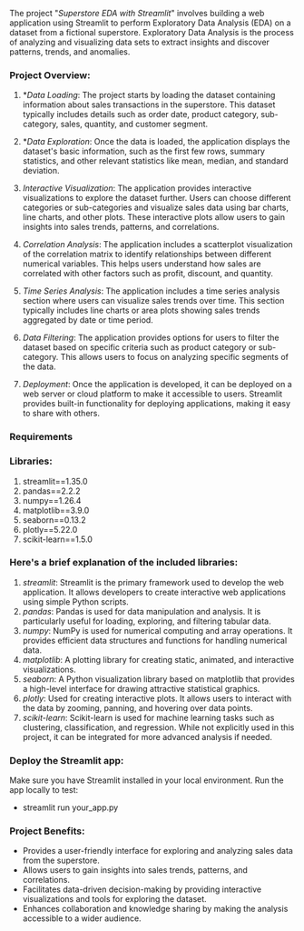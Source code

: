 The project "*Superstore EDA with Streamlit*" involves building a web application using Streamlit to perform Exploratory Data Analysis (EDA) on a dataset from a fictional superstore. 
Exploratory Data Analysis is the process of analyzing and visualizing data sets to extract insights and discover patterns, trends, and anomalies.

### Project Overview:

1. **Data Loading*: The project starts by loading the dataset containing information about sales transactions in the superstore. This dataset typically includes details such as order date, product category, sub-category, sales, quantity, and customer segment.

2. **Data Exploration*: Once the data is loaded, the application displays the dataset's basic information, such as the first few rows, summary statistics, and other relevant statistics like mean, median, and standard deviation.

3. *Interactive Visualization*: The application provides interactive visualizations to explore the dataset further. Users can choose different categories or sub-categories and visualize sales data using bar charts, line charts, and other plots. These interactive plots allow users to gain insights into sales trends, patterns, and correlations.

4. *Correlation Analysis*: The application includes a scatterplot visualization of the correlation matrix to identify relationships between different numerical variables. This helps users understand how sales are correlated with other factors such as profit, discount, and quantity.

5. *Time Series Analysis*: The application includes a time series analysis section where users can visualize sales trends over time. This section typically includes line charts or area plots showing sales trends aggregated by date or time period.

6. *Data Filtering*: The application provides options for users to filter the dataset based on specific criteria such as product category or sub-category. This allows users to focus on analyzing specific segments of the data.

7. *Deployment*: Once the application is developed, it can be deployed on a web server or cloud platform to make it accessible to users. Streamlit provides built-in functionality for deploying applications, making it easy to share with others.

### Requirements

### Libraries:

1. streamlit==1.35.0
2. pandas==2.2.2
3. numpy==1.26.4
4. matplotlib==3.9.0
5. seaborn==0.13.2
6. plotly==5.22.0
7. scikit-learn==1.5.0

### Here's a brief explanation of the included libraries:

1. *streamlit*: Streamlit is the primary framework used to develop the web application. It allows developers to create interactive web applications using simple Python scripts.
2. *pandas*: Pandas is used for data manipulation and analysis. It is particularly useful for loading, exploring, and filtering tabular data.
3. *numpy*: NumPy is used for numerical computing and array operations. It provides efficient data structures and functions for handling numerical data.
4. *matplotlib*: A plotting library for creating static, animated, and interactive visualizations.
5. *seaborn*: A Python visualization library based on matplotlib that provides a high-level interface for drawing attractive statistical graphics.
6. *plotly*: Used for creating interactive plots. It allows users to interact with the data by zooming, panning, and hovering over data points.
7. *scikit-learn*: Scikit-learn is used for machine learning tasks such as clustering, classification, and regression. While not explicitly used in this project, it can be integrated for more advanced analysis if needed.

### Deploy the Streamlit app:

Make sure you have Streamlit installed in your local environment.
Run the app locally to test:

- streamlit run your_app.py

### Project Benefits:

- Provides a user-friendly interface for exploring and analyzing sales data from the superstore.
- Allows users to gain insights into sales trends, patterns, and correlations.
- Facilitates data-driven decision-making by providing interactive visualizations and tools for exploring the dataset.
- Enhances collaboration and knowledge sharing by making the analysis accessible to a wider audience.
